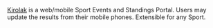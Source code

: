 [Kirolak](Introduction.md) is a web/mobile Sport Events and Standings Portal. Users may update the results from their mobile phones.
Extensible for any Sport.